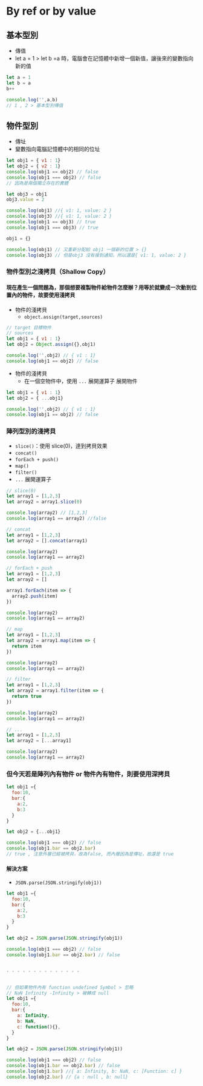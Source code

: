 # By ref or by value

## 基本型別

* 傳值 
* let a = 1 &gt; let b =a 時，電腦會在記憶體中新增一個新值，讓後來的變數指向新的值

```javascript
let a = 1
let b = a
b++

console.log('',a,b)
// 1 , 2 > 基本型別傳值
```

## 物件型別

* 傳址 
* 變數指向電腦記憶體中的相同的位址

```javascript
let obj1 = { v1 : 1}
let obj2 = { v2 : 1}
console.log(obj1 == obj2) // false
console.log(obj1 === obj2) // false
// 因為是兩個獨立存在的實體

let obj3 = obj1
obj3.value = 2

console.log(obj1) //{ v1: 1, value: 2 }
console.log(obj3) //{ v1: 1, value: 2 }
console.log(obj1 == obj3) // true
console.log(obj1 === obj3) // true

obj1 = {}

console.log(obj1) // 又重新分配給 obj1 一個新的位置 > {}
console.log(obj3) // 但是obj3 沒有接到通知，所以還是{ v1: 1, value: 2 }
```

### 物件型別之淺拷貝（Shallow Copy）

#### 現在產生一個問題為，那個想要複製物件給物件怎麼辦？用等於就變成一次動到位置內的物件，故要使用淺拷貝

* 物件的淺拷貝 
  * `object.assign(target,sources)`

```javascript
// target 目標物件
// sources 
let obj1 = { v1 : 1}
let obj2 = Object.assign({},obj1)

console.log('',obj2) // { v1 : 1}
console.log(obj1 == obj2) // false

```

* 物件的淺拷貝 
  * 在一個空物件中，使用 `...` 展開運算子 展開物件

```javascript
let obj1 = { v1 : 1}
let obj2 = { ...obj1}

console.log('',obj2) // { v1 : 1}
console.log(obj1 == obj2) // false

```

### 陣列型別的淺拷貝

* `slice()`：使用 slice\(0\)，達到拷貝效果 
* `concat()` 
* `forEach + push()` 
* `map()` 
* `filter()` 
* `...` 展開運算子

```javascript
// slice(0)
let array1 = [1,2,3]
let array2 = array1.slice(0)

console.log(array2) // [1,2,3]
console.log(array1 == array2) //false

// concat
let array1 = [1,2,3]
let array2 = [].concat(array1)

console.log(array2)
console.log(array1 == array2)

// forEach + push
let array1 = [1,2,3]
let array2 = []

array1.forEach(item => {
  array2.push(item)
})

console.log(array2)
console.log(array1 == array2)

// map
let array1 = [1,2,3]
let array2 = array1.map(item => {
  return item
})

console.log(array2)
console.log(array1 == array2)

// filter
let array1 = [1,2,3]
let array2 = array1.filter(item => {
  return true
})

console.log(array2)
console.log(array1 == array2)

// ...
let array1 = [1,2,3]
let array2 = [...array1]

console.log(array2)
console.log(array1 == array2)

```

### 但今天若是陣列內有物件 or 物件內有物件，則要使用深拷貝

```javascript
let obj1 ={
  foo:10,
  bar:{
    a:2,
    b:3
  }
}

let obj2 = {...obj1}

console.log(obj1 === obj2) // false
console.log(obj1.bar == obj2.bar) 
// true , 注意外層已經被拷貝，故為false, 而內層因為是傳址，故還是 true
```

#### 解決方案

* `JSON.parse(JSON.stringify(obj1))`

```javascript
let obj1 ={
  foo:10,
  bar:{
    a:2,
    b:3
  }
}

let obj2 = JSON.parse(JSON.stringify(obj1))

console.log(obj1 === obj2) // false
console.log(obj1.bar == obj2.bar) // false


- - - - - - - - - - - - - - 


// 但如果物件內有 function undefined Symbol > 忽略
// NaN Infinity -Infinity > 被轉成 null
let obj1 ={
  foo:10,
  bar:{
    a: Infinity,
    b: NaN,
    c: function(){},
  }
}

let obj2 = JSON.parse(JSON.stringify(obj1))

console.log(obj1 === obj2) // false
console.log(obj1.bar == obj2.bar) // false
console.log(obj1.bar) //{ a: Infinity, b: NaN, c: [Function: c] }
console.log(obj2.bar) // {a : null , b: null}

```



